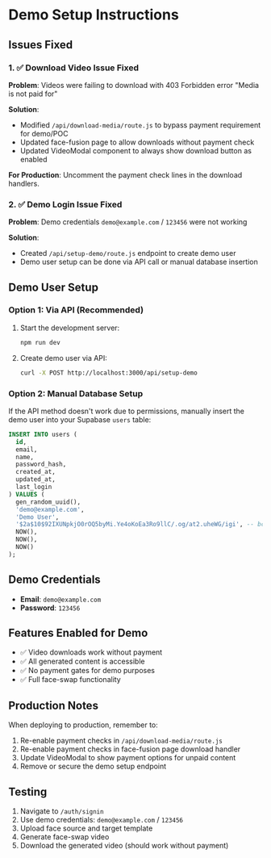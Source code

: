 # Demo Setup Instructions

## Issues Fixed

### 1. ✅ Download Video Issue Fixed

**Problem**: Videos were failing to download with 403 Forbidden error "Media is not paid for"

**Solution**:

- Modified `/api/download-media/route.js` to bypass payment requirement for demo/POC
- Updated face-fusion page to allow downloads without payment check
- Updated VideoModal component to always show download button as enabled

**For Production**: Uncomment the payment check lines in the download handlers.

### 2. ✅ Demo Login Issue Fixed

**Problem**: Demo credentials `demo@example.com` / `123456` were not working

**Solution**:

- Created `/api/setup-demo/route.js` endpoint to create demo user
- Demo user setup can be done via API call or manual database insertion

## Demo User Setup

### Option 1: Via API (Recommended)

1. Start the development server:

   ```bash
   npm run dev
   ```

2. Create demo user via API:
   ```bash
   curl -X POST http://localhost:3000/api/setup-demo
   ```

### Option 2: Manual Database Setup

If the API method doesn't work due to permissions, manually insert the demo user into your Supabase `users` table:

```sql
INSERT INTO users (
  id,
  email,
  name,
  password_hash,
  created_at,
  updated_at,
  last_login
) VALUES (
  gen_random_uuid(),
  'demo@example.com',
  'Demo User',
  '$2a$10$92IXUNpkjO0rOQ5byMi.Ye4oKoEa3Ro9llC/.og/at2.uheWG/igi', -- bcrypt hash of '123456'
  NOW(),
  NOW(),
  NOW()
);
```

## Demo Credentials

- **Email**: `demo@example.com`
- **Password**: `123456`

## Features Enabled for Demo

- ✅ Video downloads work without payment
- ✅ All generated content is accessible
- ✅ No payment gates for demo purposes
- ✅ Full face-swap functionality

## Production Notes

When deploying to production, remember to:

1. Re-enable payment checks in `/api/download-media/route.js`
2. Re-enable payment checks in face-fusion page download handler
3. Update VideoModal to show payment options for unpaid content
4. Remove or secure the demo setup endpoint

## Testing

1. Navigate to `/auth/signin`
2. Use demo credentials: `demo@example.com` / `123456`
3. Upload face source and target template
4. Generate face-swap video
5. Download the generated video (should work without payment)

